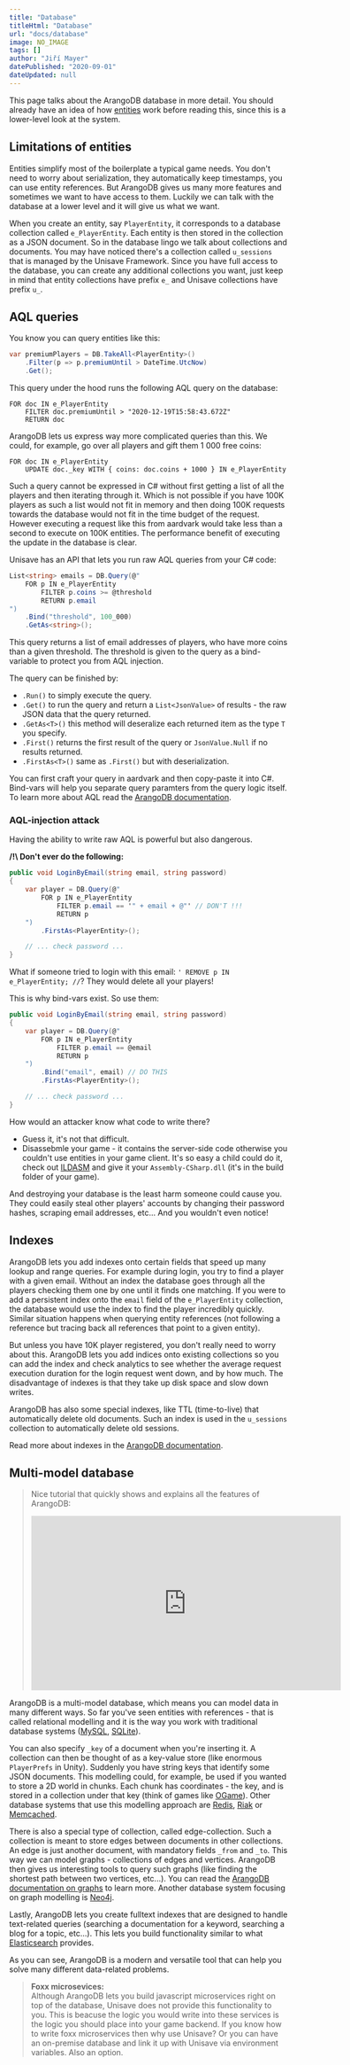 ```yaml
---
title: "Database"
titleHtml: "Database"
url: "docs/database"
image: NO_IMAGE
tags: []
author: "Jiří Mayer"
datePublished: "2020-09-01"
dateUpdated: null
---
```



This page talks about the ArangoDB database in more detail. You should already have an idea of how [entities](entities) work before reading this, since this is a lower-level look at the system.


## Limitations of entities

Entities simplify most of the boilerplate a typical game needs. You don't need to worry about serialization, they automatically keep timestamps, you can use entity references. But ArangoDB gives us many more features and sometimes we want to have access to them. Luckily we can talk with the database at a lower level and it will give us what we want.

When you create an entity, say `PlayerEntity`, it corresponds to a database collection called `e_PlayerEntity`. Each entity is then stored in the collection as a JSON document. So in the database lingo we talk about collections and documents. You may have noticed there's a collection called `u_sessions` that is managed by the Unisave Framework. Since you have full access to the database, you can create any additional collections you want, just keep in mind that entity collections have prefix `e_` and Unisave collections have prefix `u_`.


## AQL queries

You know you can query entities like this:

```cs
var premiumPlayers = DB.TakeAll<PlayerEntity>()
    .Filter(p => p.premiumUntil > DateTime.UtcNow)
    .Get();
```

This query under the hood runs the following AQL query on the database:

```aql
FOR doc IN e_PlayerEntity
    FILTER doc.premiumUntil > "2020-12-19T15:58:43.672Z"
    RETURN doc
```

ArangoDB lets us express way more complicated queries than this. We could, for example, go over all players and gift them 1 000 free coins:

```aql
FOR doc IN e_PlayerEntity
    UPDATE doc._key WITH { coins: doc.coins + 1000 } IN e_PlayerEntity
```

Such a query cannot be expressed in C# without first getting a list of all the players and then iterating through it. Which is not possible if you have 100K players as such a list would not fit in memory and then doing 100K requests towards the database would not fit in the time budget of the request. However executing a request like this from aardvark would take less than a second to execute on 100K entities. The performance benefit of executing the update in the database is clear.

Unisave has an API that lets you run raw AQL queries from your C# code:

```cs
List<string> emails = DB.Query(@"
    FOR p IN e_PlayerEntity
        FILTER p.coins >= @threshold
        RETURN p.email
")
    .Bind("threshold", 100_000)
    .GetAs<string>();
```

This query returns a list of email addresses of players, who have more coins than a given threshold. The threshold is given to the query as a bind-variable to protect you from AQL injection.

The query can be finished by:

- `.Run()` to simply execute the query.
- `.Get()` to run the query and return a `List<JsonValue>` of results - the raw JSON data that the query returned.
- `.GetAs<T>()` this method will deseralize each returned item as the type `T` you specify.
- `.First()` returns the first result of the query or `JsonValue.Null` if no results returned.
- `.FirstAs<T>()` same as `.First()` but with deserialization.

You can first craft your query in aardvark and then copy-paste it into C#. Bind-vars will help you separate query paramters from the query logic itself. To learn more about AQL read the [ArangoDB documentation](https://www.arangodb.com/docs/stable/aql/).


### AQL-injection attack

Having the ability to write raw AQL is powerful but also dangerous.

**/!\ Don't ever do the following:**

```cs
public void LoginByEmail(string email, string password)
{
    var player = DB.Query(@"
        FOR p IN e_PlayerEntity
            FILTER p.email == '" + email + @"' // DON'T !!!
            RETURN p
    ")
        .FirstAs<PlayerEntity>();

    // ... check password ...
}
```

What if someone tried to login with this email: `' REMOVE p IN e_PlayerEntity; //`? They would delete all your players!

This is why bind-vars exist. So use them:

```cs
public void LoginByEmail(string email, string password)
{
    var player = DB.Query(@"
        FOR p IN e_PlayerEntity
            FILTER p.email == @email
            RETURN p
    ")
        .Bind("email", email) // DO THIS
        .FirstAs<PlayerEntity>();

    // ... check password ...
}
```

How would an attacker know what code to write there?

- Guess it, it's not that difficult.
- Disassebmle your game - it contains the server-side code otherwise you couldn't use entities in your game client. It's so easy a child could do it, check out [ILDASM](https://docs.microsoft.com/en-us/dotnet/framework/tools/ildasm-exe-il-disassembler) and give it your `Assembly-CSharp.dll` (it's in the build folder of your game).

And destroying your database is the least harm someone could cause you. They could easily steal other players' accounts by changing their password hashes, scraping email addresses, etc... And you wouldn't even notice!


## Indexes

ArangoDB lets you add indexes onto certain fields that speed up many lookup and range queries. For example during login, you try to find a player with a given email. Without an index the database goes through all the players checking them one by one until it finds one matching. If you were to add a persistent index onto the `email` field of the `e_PlayerEntity` collection, the database would use the index to find the player incredibly quickly. Similar situation happens when querying entity references (not following a reference but tracing back all references that point to a given entity).

But unless you have 10K player registered, you don't really need to worry about this. ArangoDB lets you add indices onto existing collections so you can add the index and check analytics to see whether the average request execution duration for the login request went down, and by how much. The disadvantage of indexes is that they take up disk space and slow down writes.

ArangoDB has also some special indexes, like TTL (time-to-live) that automatically delete old documents. Such an index is used in the `u_sessions` collection to automatically delete old sessions.

Read more about indexes in the [ArangoDB documentation](https://www.arangodb.com/docs/stable/indexing.html).


## Multi-model database

> Nice tutorial that quickly shows and explains all the features of ArangoDB:
>
> <iframe width="560" height="315" src="https://www.youtube.com/embed/4C4zqhXwCKs" frameborder="0" allow="accelerometer; autoplay; clipboard-write; encrypted-media; gyroscope; picture-in-picture" allowfullscreen></iframe>

ArangoDB is a multi-model database, which means you can model data in many different ways. So far you've seen entities with references - that is called relational modelling and it is the way you work with traditional database systems ([MySQL](https://www.mysql.com/), [SQLite](https://www.sqlite.org/)).

You can also specify `_key` of a document when you're inserting it. A collection can then be thought of as a key-value store (like enormous `PlayerPrefs` in Unity). Suddenly you have string keys that identify some JSON documents. This modelling could, for example, be used if you wanted to store a 2D world in chunks. Each chunk has coordinates - the key, and is stored in a collection under that key (think of games like [OGame](https://en.wikipedia.org/wiki/OGame)). Other database systems that use this modelling approach are [Redis](https://redis.io/), [Riak](https://riak.com/) or [Memcached](https://memcached.org/).

There is also a special type of collection, called edge-collection. Such a collection is meant to store edges between documents in other collections. An edge is just another document, with mandatory fields `_from` and `_to`. This way we can model graphs - collections of edges and vertices. ArangoDB then gives us interesting tools to query such graphs (like finding the shortest path between two vertices, etc...). You can read the [ArangoDB documentation on graphs](https://www.arangodb.com/docs/stable/graphs.html) to learn more. Another database system focusing on graph modelling is [Neo4j](https://neo4j.com/).

Lastly, ArangoDB lets you create fulltext indexes that are designed to handle text-related queries (searching a documentation for a keyword, searching a blog for a topic, etc...). This lets you build functionality similar to what [Elasticsearch](https://www.elastic.co/elasticsearch/) provides.

As you can see, ArangoDB is a modern and versatile tool that can help you solve many different data-related problems.

> **Foxx microsevices:**<br>
> Although ArangoDB lets you build javascript microservices right on top of the database, Unisave does not provide this functionality to you. This is beacuse the logic you would write into these services is the logic you should place into your game backend. If you know how to write foxx microservices then why use Unisave? Or you can have an on-premise database and link it up with Unisave via environment variables. Also an option.
